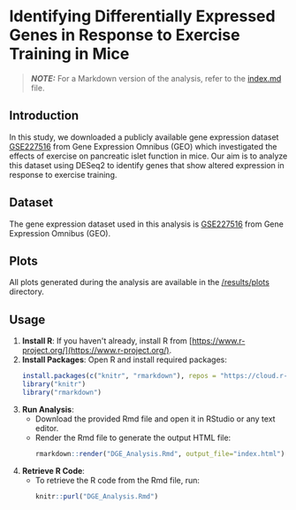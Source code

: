 # Identifying Differentially Expressed Genes in Response to Exercise Training in Mice

> **_NOTE:_**  For a Markdown version of the analysis, refer to the [index.md](index.md) file.

## Introduction

In this study, we downloaded a publicly available gene expression dataset [GSE227516](https://www.ncbi.nlm.nih.gov/geo/query/acc.cgi?acc=GSE227516) from Gene Expression Omnibus (GEO) which investigated the effects of exercise on pancreatic islet function in mice. Our aim is to analyze this dataset using DESeq2 to identify genes that show altered expression in response to exercise training.


## Dataset

The gene expression dataset used in this analysis is  [GSE227516](https://www.ncbi.nlm.nih.gov/geo/query/acc.cgi?acc=GSE227516) from Gene Expression Omnibus (GEO).

## Plots

All plots generated during the analysis are available in the [/results/plots](/results/plots) directory.

## Usage

1. **Install R**: If you haven't already, install R from [https://www.r-project.org/](https://www.r-project.org/).
2. **Install Packages**: Open R and install required packages:
    ```R
    install.packages(c("knitr", "rmarkdown"), repos = "https://cloud.r-project.org/")
    library("knitr")
    library("rmarkdown")
    ```
3. **Run Analysis**:
    - Download the provided Rmd file and open it in RStudio or any text editor.
    - Render the Rmd file to generate the output HTML file:
        ```R
        rmarkdown::render("DGE_Analysis.Rmd", output_file="index.html")
        ```
4. **Retrieve R Code**:
    - To retrieve the R code from the Rmd file, run:
        ```R
        knitr::purl("DGE_Analysis.Rmd")
        ```